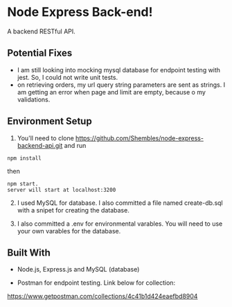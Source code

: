 # Node Express Back-end!

A backend RESTful API.

## Potential Fixes

- I am still looking into mocking mysql database for endpoint testing with jest. So, I could not write unit tests.
- on retrieving orders, my url query string parameters are sent as strings. I am getting an error when page and limit are empty, because o my validations.

## Environment Setup

1. You'll need to clone https://github.com/Shembles/node-express-backend-api.git and run

```
npm install
```

then

```
npm start.
server will start at localhost:3200
```

2. I used MySQL for database. I also committed a file named create-db.sql with a snipet for creating the database. 

3. I also committed a .env for environmental varables. You will need to use your own varables for the database.

## Built With

- Node.js, Express.js and MySQL (database)

- Postman for endpoint testing. Link below for collection: 

https://www.getpostman.com/collections/4c41b1d424eaefbd8904